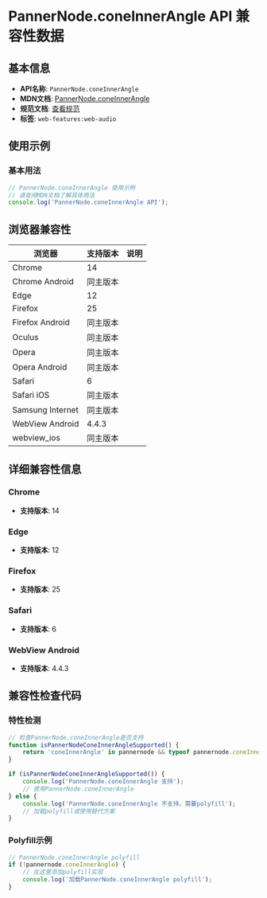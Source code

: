 # PannerNode.coneInnerAngle API 兼容性数据

## 基本信息

- **API名称**: `PannerNode.coneInnerAngle`
- **MDN文档**: [PannerNode.coneInnerAngle](https://developer.mozilla.org/docs/Web/API/PannerNode/coneInnerAngle)
- **规范文档**: [查看规范](https://webaudio.github.io/web-audio-api/#dom-pannernode-coneinnerangle)
- **标签**: `web-features:web-audio`

## 使用示例

### 基本用法

```javascript
// PannerNode.coneInnerAngle 使用示例
// 请查阅MDN文档了解具体用法
console.log('PannerNode.coneInnerAngle API');
```

## 浏览器兼容性

| 浏览器 | 支持版本 | 说明 |
|--------|----------|------|
| Chrome | 14 |  |
| Chrome Android | 同主版本 |  |
| Edge | 12 |  |
| Firefox | 25 |  |
| Firefox Android | 同主版本 |  |
| Oculus | 同主版本 |  |
| Opera | 同主版本 |  |
| Opera Android | 同主版本 |  |
| Safari | 6 |  |
| Safari iOS | 同主版本 |  |
| Samsung Internet | 同主版本 |  |
| WebView Android | 4.4.3 |  |
| webview_ios | 同主版本 |  |

## 详细兼容性信息

### Chrome

- **支持版本**: 14

### Edge

- **支持版本**: 12

### Firefox

- **支持版本**: 25

### Safari

- **支持版本**: 6

### WebView Android

- **支持版本**: 4.4.3

## 兼容性检查代码

### 特性检测

```javascript
// 检查PannerNode.coneInnerAngle是否支持
function isPannerNodeConeInnerAngleSupported() {
    return 'coneInnerAngle' in pannernode && typeof pannernode.coneInnerAngle === 'function';
}

if (isPannerNodeConeInnerAngleSupported()) {
    console.log('PannerNode.coneInnerAngle 支持');
    // 使用PannerNode.coneInnerAngle
} else {
    console.log('PannerNode.coneInnerAngle 不支持，需要polyfill');
    // 加载polyfill或使用替代方案
}
```

### Polyfill示例

```javascript
// PannerNode.coneInnerAngle polyfill
if (!pannernode.coneInnerAngle) {
    // 在这里添加polyfill实现
    console.log('加载PannerNode.coneInnerAngle polyfill');
}
```

